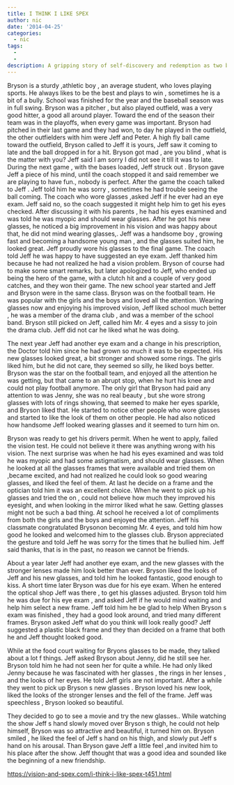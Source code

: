 ```yaml
---
title: I THINK I LIKE SPEX
author: nic
date: '2014-04-25'
categories:
  - nic
tags:
  - 
  - 
description: A gripping story of self-discovery and redemption as two boys navigate sports, glasses, and their evolving identities.
---
```

Bryson is a sturdy ,athletic boy , an average student, who loves playing sports. He always likes to be the best and plays to win , sometimes he is a bit of a bully.
School was finished for the year and the baseball season was in full swing. Bryson was a pitcher , but also played outfield, was a very good hitter, a good all around player.   Toward the end of the season their team was in the playoffs, when every game was important.
Bryson had pitched in their last game and they had won, to day he played in the outfield, the other outfielders with him were Jeff and Peter.
A high fly ball came toward the outfield, Bryson called to Jeff it is yours, Jeff saw it coming to late and the ball dropped in for a hit.
Bryson got mad , are you blind , what is the matter with you? Jeff said I am sorry I did not see it till it was to late.
During the next game , with the bases loaded, Jeff struck out . Bryson gave Jeff a piece of his mind, until the coach stopped it and said remember we are playing to have fun., nobody is perfect.
After the game the coach talked to Jeff .  Jeff told him he was sorry , sometimes he had trouble seeing the ball coming.
The coach who wore glasses ,asked Jeff if he ever had an eye exam. Jeff said no, so the coach suggested  it might help him to get his eyes checked.
After discussing it with his parents , he had his eyes examined and was told he was myopic and should wear glasses.
After  he got his new glasses, he noticed a big improvement in his vision and was happy about that, he did not mind wearing glasses,.
Jeff was a handsome boy , growing fast and becoming a handsome young man , and the glasses suited him, he looked great.
Jeff proudly wore his glasses to the final game. The coach told Jeff he was happy to have suggested an  eye exam. Jeff thanked him because he had not realized he had a vision problem.
Bryson of course had to make some smart remarks, but later apologized to Jeff, who ended up being the hero of the game, with a clutch hit and a couple of very good catches, and they won their game.
The new school year started and Jeff and Bryson were in the same class.
Bryson was on the football team. He was popular with the girls and the boys and loved all the attention.
Wearing glasses now and enjoying his improved vision, Jeff liked school much better , he was a member of the drama club , and was a member of the school band.
Bryson still picked on Jeff, called him Mr. 4 eyes and a sissy to join the drama club. Jeff did not car he liked what he was doing.

The next year Jeff had another eye exam and a change in his prescription, the Doctor told him since he had grown so much it was to be expected.  His new glasses looked great, a bit stronger and showed some rings.  The girls liked him, but he did not care, they seemed so silly, he liked boys better.
Bryson was the star on the football team, and enjoyed all the attention he was getting, but that came to an abrupt stop, when he hurt his knee and could not play football anymore. 
The only girl that Bryson had paid any attention to was Jenny, she was no real beauty , but she wore strong glasses with lots of rings showing, that seemed to make her eyes sparkle, and Bryson liked that.
He started to notice other people who wore glasses and started to like the look of them on other people.
 He had also noticed how handsome  Jeff looked wearing glasses and it seemed to turn him on.

Bryson was ready to get his drivers permit. When he went to apply, failed the vision test. He could not believe it there was anything wrong with his vision. The next surprise was when he had his eyes examined and was told he was myopic and had some astigmatism, and should wear glasses.
When he looked at all the glasses frames that were available and tried them on ,became excited, and had not realized he could look so good wearing glasses, and liked the feel of them.  At last he decide on a frame and the optician told him it was an excellent choice.
When he went to pick up his glasses and tried the on , could not believe how much they improved his eyesight, and when looking in the mirror liked what he saw. Getting glasses might not be such a bad thing.
At school he received a lot of compliments from both the girls and the boys and enjoyed the attention.
Jeff his classmate congratulated Brysonon becoming Mr. 4 eyes, and told him how good he looked and welcomed him to the glasses club. Bryson appreciated the gesture and told Jeff he was sorry for the times that he bullied him. Jeff said thanks, that is in the past, no reason we cannot be friends.

About a year later Jeff had another eye exam, and the new glasses with the stronger lenses made him look better than ever. Bryson liked the looks of Jeff and his new glasses, and told him he looked fantastic, good enough to kiss.
A short time later Bryson was due for his eye exam. When he entered the optical shop Jeff was there , to get his glasses adjusted. Bryson told him he was due for his eye exam , and asked Jeff if he would mind waiting and help him select a new frame.
Jeff told him he be glad to help
When Bryson s exam was finished , they had a good look around, and tried many different frames. Bryson asked Jeff  what do you think will look really good? Jeff suggested a plastic black frame and they than decided on a frame that both he and Jeff thought looked good.

While at the food court waiting for Bryons glasses to be made, they talked about a lot f things. Jeff asked Bryson about Jenny, did he still see her. Bryson told him he had not seen her for quite a while.  He had only liked Jenny because he was fascinated with her glasses , the rings in her lenses , and the looks of her eyes. He told Jeff girls are not important.
After a while they went to pick up Bryson s new glasses .
Bryson loved his new look, liked the looks of the stronger lenses and the fell of the frame.
Jeff was speechless , Bryson looked so beautiful.

They decided to go to see a movie and try the new glasses.. While watching the show Jeff s hand slowly moved over Bryson s thigh, he could not help himself, Bryson was so attractive and beautiful, it turned him on.
Bryson smiled , he liked the feel of Jeff s hand on his thigh, and slowly put Jeff s hand on his arousal. Than Bryson gave Jeff a little 
feel ,and invited him to his place after the show. Jeff thought that was a good idea and sounded like the beginning of a new friendship.

https://vision-and-spex.com/i-think-i-like-spex-t451.html